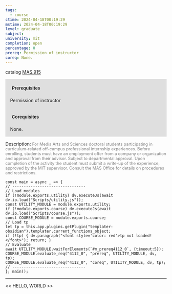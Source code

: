 ```yaml
---
tags:
  - course
ctime: 2024-04-18T00:19:29
mstime: 2024-04-18T00:19:29
level: graduate
subject: 
university: mit
completion: open
percentage: 0
prereq: Permission of instructor
coreq: None.
---
```


catalog [MAS.915](http://student.mit.edu/catalog/mMASa.html#MAS.915)

<span style="display: block; padding: 15px; background-color: rgb(100, 100, 100, 0.2);"><font id="m_prereq4112_0" style="display: block; font-family: Arial, sans-serif; font-weight: bold; padding: 5px">Prerequisites</font><br><span id="prereq4112_0">Permission of instructor</span></span>
<span style="display: block; padding: 15px; background-color: rgb(100, 100, 100, 0.2);"><font id="m_coreq4112_0" style="display: block; font-family: Arial, sans-serif; font-weight: bold; padding: 5px">Corequisites</font><br><span id="coreq4112_0">None.</span></span>

<font style="">Description:</font>
<font style="color: grey; font-size: 0.8rem;">For Media Arts and Sciences doctoral students participating in curriculum-related off-campus professional internship experiences. Before enrolling, students must have an employment offer from a company or organization and approval from their advisor. Subject to departmental approval. Upon completion of the activity the student must submit a write-up of the experience, approved by the MIT supervisor. Consult the MAS Office for details on procedures and restrictions.</font>

```dataviewjs
const main = async _ => {
// --------------------------------
// Load modules
if (!module.exports.utility) dv.executeJs(await dv.io.load("Scripts/utility.js"));
const UTILITY_MODULE = module.exports.utility;
if (!module.exports.course) dv.executeJs(await dv.io.load("Scripts/course.js"));
const COURSE_MODULE = module.exports.course;
// Load tp
let tp = this.app.plugins.getPlugin("templater-obsidian").templater.current_functions_object;
if (!tp) { dv.paragraph("<font style='color: red'>tp not loaded!</font>"); return; }
// Evaluate
await UTILITY_MODULE.waitForElements(`#m_prereq4112_0`, {timeout:5});
COURSE_MODULE.evaluate_req("4112_0", "prereq", UTILITY_MODULE, dv, tp);
COURSE_MODULE.evaluate_req("4112_0", "coreq", UTILITY_MODULE, dv, tp);
// --------------------------------
}; main();
```

---

<< HELLO, WORLD >>
